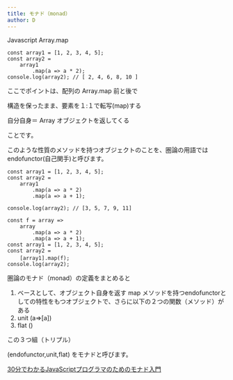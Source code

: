 ```yaml
---
title: モナド（monad）
author: D
---
```


Javascript Array.map
```
const array1 = [1, 2, 3, 4, 5];
const array2 =
    array1
        .map(a => a * 2);
console.log(array2); // [ 2, 4, 6, 8, 10 ]

```

ここでポイントは、配列の Array.map 前と後で

構造を保ったまま、要素を１:１で転写(map)する

自分自身＝ Array オブジェクトを返してくる

ことです。

このような性質のメソッドを持つオブジェクトのことを、圏論の用語では
endofunctor(自己関手)と呼びます。

```
const array1 = [1, 2, 3, 4, 5];
const array2 =
    array1
        .map(a => a * 2)
        .map(a => a + 1);

console.log(array2); // [3, 5, 7, 9, 11]
```

```
const f = array =>
    array
        .map(a => a * 2)
        .map(a => a + 1);
const array1 = [1, 2, 3, 4, 5];
const array2 =
    [array1].map(f);　
console.log(array2);
```

圏論のモナド（monad）の定義をまとめると

1. ベースとして、オブジェクト自身を返す map メソッドを持つendofunctorとしての特性をもつオブジェクトで、さらに以下の２つの関数（メソッド）がある
2. unit (a=>[a])
3. flat ()

この３つ組（トリプル）

(endofunctor,unit,flat)
をモナドと呼びます。

[30分でわかるJavaScriptプログラマのためのモナド入門](https://kentutorialbook.github.io/30minLearningJavaScriptMonad/)
